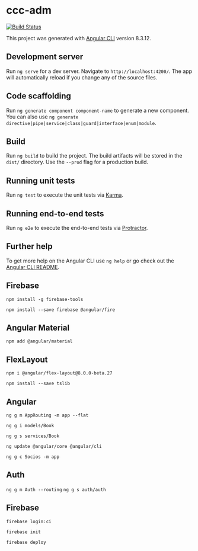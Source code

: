 # ccc-adm

[![Build Status](https://travis-ci.org/fpjunqueira/ccc-adm.svg?branch=master)](https://travis-ci.org/fpjunqueira/ccc-adm)

This project was generated with [Angular CLI](https://github.com/angular/angular-cli) version 8.3.12.

## Development server

Run `ng serve` for a dev server. Navigate to `http://localhost:4200/`. The app will automatically reload if you change any of the source files.

## Code scaffolding

Run `ng generate component component-name` to generate a new component. You can also use `ng generate directive|pipe|service|class|guard|interface|enum|module`.

## Build

Run `ng build` to build the project. The build artifacts will be stored in the `dist/` directory. Use the `--prod` flag for a production build.

## Running unit tests

Run `ng test` to execute the unit tests via [Karma](https://karma-runner.github.io).

## Running end-to-end tests

Run `ng e2e` to execute the end-to-end tests via [Protractor](http://www.protractortest.org/).

## Further help

To get more help on the Angular CLI use `ng help` or go check out the [Angular CLI README](https://github.com/angular/angular-cli/blob/master/README.md).

## Firebase

`npm install -g firebase-tools`

`npm install --save firebase @angular/fire`

## Angular Material

`npm add @angular/material`

## FlexLayout

`npm i @angular/flex-layout@8.0.0-beta.27`

`npm install --save tslib`

## Angular

`ng g m AppRouting -m app --flat` 

`ng g i models/Book`

`ng g s services/Book`

`ng update @angular/core @angular/cli`

`ng g c Socios -m app`

## Auth

`ng g m Auth --routing`
`ng g s auth/auth`

## Firebase

`firebase login:ci`

`firebase init`

`firebase deploy`